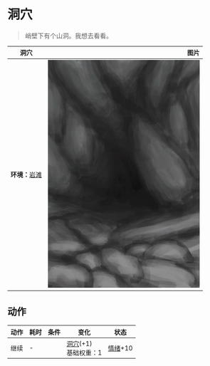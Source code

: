# 洞穴  
> 峭壁下有个山洞。我想去看看。  
  
  洞穴  |   图片   
 ----  |  ----:   
 **环境：**[岩滩](Rocks.md)  |  ![](Sprite/CaveEntrance.png)   
  
## 动作  
动作  |  耗时  |  条件  |  变化  |  状态  
----  |  ----  |  ----  |  ----  |  ----  
继续<br>  |  -  |    |  [洞穴](CaveSeaEntrance.md)(+1)<br>基础权重：1<br>  |  [情绪](Morale.md)+10  
